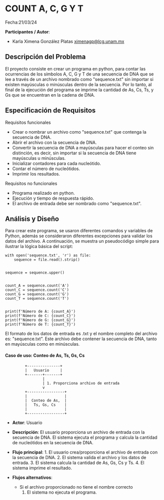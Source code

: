 # COUNT A, C, G Y T

Fecha:21/03/24

**Participantes / Autor**:

- Karla Ximena González Platas  <ximenagp@lcg.unam.mx>

## Descripción del Problema
El proyecto consiste en crear un programa en python, para contar las ocurrencias de los símbolos A, C, G y T de una secuencia de DNA que se lee a través de un archivo nombrado como "sequence.txt" sin importar si existen mayúsculas o minúsculas dentro de la secuencia. Por lo tanto, al final de la ejecución del programa se imprime la cantidad de As, Cs, Ts, y Gs que se encuentran en la cadena de DNA. 

## Especificación de Requisitos

Requisitos funcionales

- Crear o nombrar un archivo como "sequence.txt" que contenga la secuencia de DNA.
- Abrir el archivo con la secuencia de DNA.
- Convertir la secuencia de DNA a mayúsculas para hacer el conteo sin distinción, es decir, sin 
  importar si la secuencia de DNA tiene mayúsculas u minúsculas. 
- Inicializar contadores para cada nucleótido.
- Contar el número de nucleótidos.
- Imprimir los resultados.

Requisitos no funcionales

- Programa realizado en python.
- Ejecución y tiempo de respuesta rápido.
- El archivo de entrada debe ser nombrado como "sequence.txt".


## Análisis y Diseño

Para crear este programa, se usaron diferentes comandos y variables de Python, además se consideraron diferentes excepciones para validar los datos del archivo. A continuación, se muestra un pseudocódigo simple para ilustrar la lógica básica del script:

```
with open('sequence.txt', 'r') as file:
    sequence = file.read().strip()


sequence = sequence.upper()


count_A = sequence.count('A')
count_C = sequence.count('C')
count_G = sequence.count('G')
count_T = sequence.count('T')


print(f'Número de A: {count_A}')
print(f'Número de C: {count_C}')
print(f'Número de G: {count_G}')
print(f'Número de T: {count_T}')

```

El formato de los datos de entrada es .txt y el nombre completo del archivo es: "sequence.txt". Este archivo debe contener la secuencia de DNA, tanto en mayúsculas como en minúsculas.

#### Caso de uso: Conteo de As, Ts, Gs, Cs

```
         +---------------+
         |   Usuario     |
         +-------+-------+
                 |
                 | 1. Proporciona archivo de entrada
                 v
         +-----------------+
         |                 |
         |  Conteo de As,  |
         |   Ts, Gs, Cs    |
         |                 |
         +-----------------+
```

- **Actor**: Usuario

- **Descripción**: El usuario proporciona un archivo de entrada con la secuencia de DNA. El sistema ejecuta el programa y calcula la cantidad de nucleótidos en la secuencia de DNA.

- **Flujo principal**:
        1. El usuario crea/proporciona el archivo de entrada con la secuencia de DNA.
	2. El sistema valida el archivo y los datos de entrada.
	3. El sistema calcula la cantidad de As, Gs, Cs y Ts.
	4. El sistema imprime el resultado.

	
- **Flujos alternativos**:
	- Si el archivo proporcionado no tiene el nombre correcto
		1. El sistema no ejecuta el programa.

